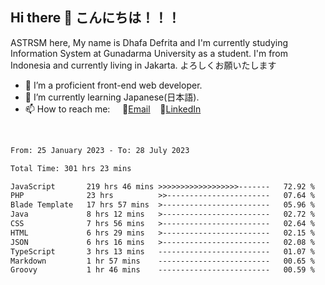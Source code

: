 ## Hi there 👋 こんにちは！！！
ASTRSM here, My name is Dhafa Defrita and I'm currently studying Information System at Gunadarma University as a student. I'm from Indonesia and currently living in Jakarta. よろしくお願いたします

- 🔭 I’m a proficient front-end web developer.
- 🌱 I’m currently learning Japanese(日本語).
- 📫 How to reach me: &nbsp;&nbsp;&nbsp;&nbsp;📧[Email](dhafadefrita@gmail.com)&nbsp;&nbsp;&nbsp;&nbsp;💼[LinkedIn](https://www.linkedin.com/in/dhafa-defrita-rama-yudistira-9357a9229/)
<br>
<!-- <p align="left">
<a href="https://github.com/ASTRSM">
  <img height="180em" src="https://github-readme-stats-eight-theta.vercel.app/api?username=ASTRSM&show_icons=true&theme=dracula&include_all_commits=true&count_private=true"/>
  <img height="180em" src="https://github-readme-stats-eight-theta.vercel.app/api/top-langs/?username=ASTRSM&layout=compact&langs_count=8&theme=dracula"/>
</a>
</p> -->

<!--START_SECTION:waka-->

```txt
From: 25 January 2023 - To: 28 July 2023

Total Time: 301 hrs 23 mins

JavaScript       219 hrs 46 mins >>>>>>>>>>>>>>>>>>-------   72.92 %
PHP              23 hrs          >>-----------------------   07.64 %
Blade Template   17 hrs 57 mins  >------------------------   05.96 %
Java             8 hrs 12 mins   >------------------------   02.72 %
CSS              7 hrs 56 mins   >------------------------   02.64 %
HTML             6 hrs 29 mins   >------------------------   02.15 %
JSON             6 hrs 16 mins   >------------------------   02.08 %
TypeScript       3 hrs 13 mins   -------------------------   01.07 %
Markdown         1 hr 57 mins    -------------------------   00.65 %
Groovy           1 hr 46 mins    -------------------------   00.59 %
```

<!--END_SECTION:waka-->
